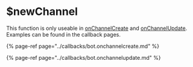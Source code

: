 # $newChannel

This function is only useable in [onChannelCreate](../callbacks/bot.onchannelcreate.md) and [onChannelUpdate](../callbacks/bot.onchannelupdate.md). Examples can be found in the callback pages.

{% page-ref page="../callbacks/bot.onchannelcreate.md" %}

{% page-ref page="../callbacks/bot.onchannelupdate.md" %}

